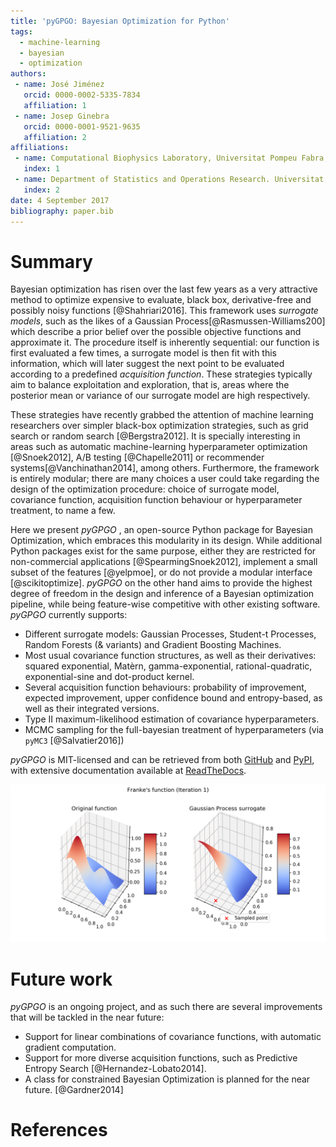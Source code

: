 ```yaml
---
title: 'pyGPGO: Bayesian Optimization for Python'
tags:
  - machine-learning
  - bayesian
  - optimization
authors:
 - name: José Jiménez
   orcid: 0000-0002-5335-7834
   affiliation: 1
 - name: Josep Ginebra
   orcid: 0000-0001-9521-9635
   affiliation: 2
affiliations:
 - name: Computational Biophysics Laboratory, Universitat Pompeu Fabra, Parc de Recerca Biomèdica de Barcelona, Carrer del Dr. Aiguader 88. Barcelona 08003, Spain.
   index: 1
 - name: Department of Statistics and Operations Research. Universitat Politècnica de Catalunya (UPC). Av. Diagonal 647, Barcelona 08028, Spain.
   index: 2
date: 4 September 2017
bibliography: paper.bib
---
```


# Summary

Bayesian optimization has risen over the last few years as a very attractive method to optimize
expensive to evaluate, black box, derivative-free and possibly noisy functions [@Shahriari2016]. This framework uses _surrogate models_, such as the likes of a Gaussian Process[@Rasmussen-Williams200] which describe a prior belief over the possible objective functions and approximate it. The procedure itself is inherently sequential: our function is first evaluated a few times, a surrogate model is then fit with this information, which will later suggest the next point to be evaluated according to a predefined _acquisition function_. These strategies typically aim to balance exploitation and exploration, that is, areas where the posterior mean or variance of our surrogate model are high respectively.


These strategies have recently grabbed the attention of machine learning researchers over simpler black-box optimization strategies, such as grid search or random search [@Bergstra2012]. It is specially interesting in areas such as automatic machine-learning hyperparameter optimization [@Snoek2012], A/B testing [@Chapelle2011] or recommender systems[@Vanchinathan2014], among others. Furthermore, the framework is entirely modular; there are many choices a user could take regarding the design of the optimization procedure: choice of surrogate model, covariance function, acquisition function behaviour or hyperparameter treatment, to name a few.


Here we present *pyGPGO* , an open-source Python package for Bayesian Optimization, which embraces this modularity in its design. While additional Python packages exist for the same purpose, either they are restricted for non-commercial applications [@SpearmingSnoek2012], implement a small subset of the features [@yelpmoe], or do not provide a modular interface [@scikitoptimize].  *pyGPGO* on the other hand aims to provide the highest degree of freedom in the design and inference of a Bayesian optimization pipeline, while being feature-wise competitive with other existing software. *pyGPGO* currently supports:

- Different surrogate models: Gaussian Processes, Student-t Processes, Random Forests (& variants)
  and Gradient Boosting Machines.
- Most usual covariance function structures, as well as their derivatives: squared exponential,
  Matèrn, gamma-exponential, rational-quadratic, exponential-sine and dot-product kernel.
- Several acquisition function behaviours: probability of improvement, expected improvement,
  upper confidence bound and entropy-based, as well as their integrated versions.
- Type II maximum-likelihood estimation of covariance hyperparameters.
- MCMC sampling for the full-bayesian treatment of hyperparameters (via `pyMC3` [@Salvatier2016])


*pyGPGO* is MIT-licensed and can be retrieved from both [GitHub](https://github.com/hawk31/pyGPGO)
and [PyPI](https://pypi.python.org/pypi/pyGPGO/0.3.0.dev1), with extensive documentation available at [ReadTheDocs](http://pygpgo.readthedocs.io/en/latest/).

![pyGPGO in action.](franke.gif)


# Future work

*pyGPGO* is an ongoing project, and as such there are several improvements that will be tackled
in the near future:

- Support for linear combinations of covariance functions, with automatic gradient computation.
- Support for more diverse acquisition functions, such as Predictive Entropy Search [@Hernandez-Lobato2014].
- A class for constrained Bayesian Optimization is planned for the near future. [@Gardner2014]
 

# References
